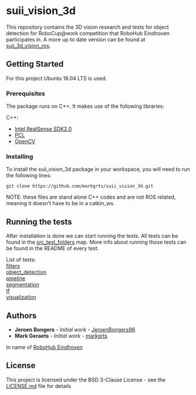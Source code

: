 # suii_vision_3d

This repository contains the 3D vision research and tests for object detection for RoboCup@work competition that RoboHub Eindhoven participates in. A more up to date version can be found at [suii_3d_vision_ros](https://github.com/JeroenBongers96/suii_3d_vision_ros).

## Getting Started

For this project Ubuntu 18.04 LTS is used. 

### Prerequisites

The package runs on C++. It makes use of the following libraries:

C++:
* [Intel RealSense SDK2.0](https://github.com/IntelRealSense/librealsense)
* [PCL](http://pointclouds.org/)
* [OpenCV](https://opencv.org/)

### Installing

To install the suii_vision_3d package in your workspace, you will need to run the following lines:

```
git clone https://github.com/markgrts/suii_vision_3d.git
``` 
NOTE: these files are stand alone C++ codes and are not ROS related, meaning it doesn't have to be in a catkin_ws.

## Running the tests

After installation is done we can start running the tests. All tests can be found in the [src_test_folders](https://github.com/markgrts/suii_vision_3d/tree/master/src_test_folders) map.
More info about running those tests can be found in the README of every test.

List of tests:  
[filters](https://github.com/markgrts/suii_vision_3d/tree/master/src_test_folders/filters)  
[object_detection](https://github.com/markgrts/suii_vision_3d/tree/master/src_test_folders/object_detection)  
[pipeline](https://github.com/markgrts/suii_vision_3d/tree/master/src_test_folders/pipeline)  
[segmentation](https://github.com/markgrts/suii_vision_3d/tree/master/src_test_folders/segmentation)  
[tf](https://github.com/markgrts/suii_vision_3d/tree/master/src_test_folders/tf)  
[visualization](https://github.com/markgrts/suii_vision_3d/tree/master/src_test_folders/visualization)  

## Authors

* **Jeroen Bongers** - *Initial work* - [JeroenBongers96](https://github.com/JeroenBongers96)
* **Mark Geraets** - *Initial work* - [markgrts](https://github.com/markgrts)

In name of [RoboHub Eindhoven](https://robohub-eindhoven.nl/)

## License

This project is licensed under the BSD 3-Clause License - see the [LICENSE.md](LICENSE.md) file for details
